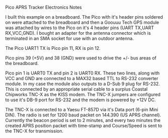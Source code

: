 Pico APRS Tracker Electronics Notes

I built this example on a breadboard.  The Pico with it's header pins soldered on were attached to the breadboard and then a Goouuu Tech GPS module was attached by wires to the Pico on it's 4 header pins (UART TX,UART RX,VCC,GND).  I bought an adapter for the antenna connector which is terminated in an SMA socket for use with an outdoor antenna.

The Pico UART1 TX is Pico pin 11, RX is pin 12.  

Pico pins 39 (+5V) and 38 (GND) were used to drive the +/- bus areas of the breadboard.

Pico pin 1 is UART0 TX and pin 2 is UART0 RX.  These two lines, along with VCC and GND are connected to a MAX32 based TTL to RS-232 converter module.  In my case the module also outputs to a D-Sub 9 plug for RS-232.  This is connected by an appropriate serial cable to a surplus Coastal Chipworks TNC-X as the KISS modem.  The TNC-X jumpers are configured to use it's DB-9 port for RS-232 and the modem is powered by +12V DC.

The TNC-X is connected to a Yaesu FT-857D via it's Data port (6-pin Mini DIN).  The radio is set for 1200 baud packet on 144.390 (US APRS channel).  Currently the beacon period is set to 2 minutes, and every two minutes the created APRS position packet with time-stamp and Course/Speed is sent to the TNC-X for transmission.
